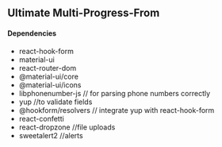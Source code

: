 ## Ultimate Multi-Progress-From

#### Dependencies

- react-hook-form
- material-ui
- react-router-dom
- @material-ui/core
- @material-ui/icons
- libphonenumber-js // for parsing phone numbers correctly
- yup //to validate fields
- @hookform/resolvers // integrate yup with react-hook-form
- react-confetti
- react-dropzone //file uploads
- sweetalert2 //alerts
